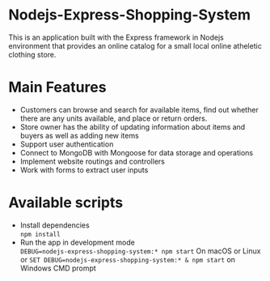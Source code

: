 # Nodejs-Express-Shopping-System
This is an application built with the Express framework in Nodejs environment that provides an online catalog for a small local online atheletic clothing store.

# Main Features
- Customers can browse and search for available items, find out whether there are any units available, and place or return orders.
- Store owner has the ability of updating information about items and buyers as well as adding new items
- Support user authentication
- Connect to MongoDB with Mongoose for data storage and operations
- Implement website routings and controllers
- Work with forms to extract user inputs

# Available scripts
- Install dependencies\
```npm install```
- Run the app in development mode\
```DEBUG=nodejs-express-shopping-system:* npm start``` On macOS or Linux or ```SET DEBUG=nodejs-express-shopping-system:* & npm start``` on Windows CMD prompt
